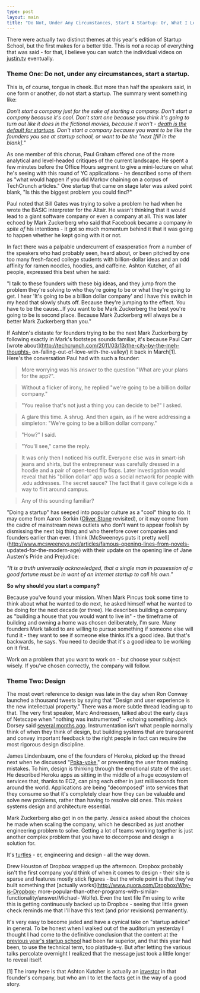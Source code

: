 ```yaml
---
type: post
layout: main
title: "Do Not, Under Any Circumstances, Start A Startup: Or, What I Learned At Startup School 2011"
---
```

There were actually two distinct themes at this year's edition of Startup
School, but the first makes for a better title. This is *not* a recap of
everything that was said - for that, I believe you can watch the individual
videos on [justin.tv](http://www.justin.tv/startupschool) eventually.

###  Theme One: Do not, under any circumstances, start a startup.

This is, of course, tongue in cheek. But more than half the speakers said, in
one form or another, do not start a startup. The summary went something like:

_Don't start a company just for the sake of starting a company. Don't start a
company because it's cool. Don't start one because you think it's going to
turn out like it does in the fictional movies, because it won't - [death is
the default for startups](http://www.paulgraham.com/hubs.html). Don't start a
company because you want to be like the founders you see at startup school, or
want to be the "next [fill in the blank]."_

As one member of this chorus, Paul Graham offered one of the more analytical
and level-headed critiques of the current landscape. He spent a few minutes
before the Office Hours segment to give a mini-lecture on what he's seeing
with this round of YC applications - he described some of them as "what would
happen if you did Markov chaining on a corpus of TechCrunch articles." One
startup that came on stage later was asked point blank, "Is this the biggest
problem you could find?"

Paul noted that Bill Gates was trying to solve a problem he had when he wrote
the BASIC interpreter for the Altair. He wasn't thinking that it would lead to
a giant software company or even a company at all. This was later echoed by
Mark Zuckerberg who said that Facebook became a company *in spite of* his
intentions - it got so much momentum behind it that it was going to happen
whether he kept going with it or not.

In fact there was a palpable undercurrent of exasperation from a number of the
speakers who had probably seen, heard about, or been pitched by one too many
fresh-faced college students with billion-dollar ideas and an odd affinity for
ramen noodles, hoodies, and caffeine. Ashton Kutcher, of all people, expressed
this best when he said:

"I talk to these founders with these big ideas, and they jump from the problem
they're solving to who they're going to be or what they're going to get. I
hear 'It's going to be a billion dollar company' and I have this switch in my
head that slowly shuts off. Because they're jumping to the effect. You have to
be the cause...If you want to be Mark Zuckerberg the best you're going to be
is second place. Because Mark Zuckerberg will always be a better Mark
Zuckerberg than you."

If Ashton's distaste for founders trying to be the next Mark Zuckerberg by
following exactly in Mark's footsteps sounds familiar, it's because Paul Carr
[wrote about](http://techcrunch.com/2011/03/13/the-city-by-the-meh-thoughts-
on-falling-out-of-love-with-the-valley/) it back in March[1]. Here's the
conversation Paul had with such a founder:

> More worrying was his answer to the question "What are your plans for the
app?".

>

> Without a flicker of irony, he replied "we're going to be a billion dollar
company."

>

> "You realise that's not just a thing you can decide to be?" I asked.

>

> A glare this time. A shrug. And then again, as if he were addressing a
simpleton: "We're going to be a billion dollar company."

>

> "How?" I said.

>

> "You'll see," came the reply.

>

> It was only then I noticed his outfit. Everyone else was in smart-ish jeans
and shirts, but the entrepreneur was carefully dressed in a hoodie and a pair
of open-toed flip flops. Later investigation would reveal that his "billion
dollar" app was a social network for people with .edu addresses. The secret
sauce? The fact that it gave college kids a way to flirt around campus.

>

> Any of this sounding familiar?

"Doing a startup" has seeped into popular culture as a "cool" thing to do. It
may come from Aaron Sorkin ([Oliver
Stone](http://www.imdb.com/title/tt0094291/) revisited), or it may come from
the cadre of mainstream news outlets who don't want to appear foolish by
dismissing the next big thing and who therefore cover companies and founders
earlier than ever. I think [McSweeneys puts it pretty
well](http://www.mcsweeneys.net/articles/famous-opening-lines-from-novels-
updated-for-the-modern-age) with their update on the opening line of Jane
Austen's Pride and Prejudice:

_"It is a truth universally acknowledged, that a single man in possession of a
good fortune must be in want of an internet startup to call his own."_

**So why should you start a company?**

Because you've found your mission. When Mark Pincus took some time to think
about what he wanted to do next, he asked himself what he wanted to be doing
for the next decade (or three). He describes building a company as "building a
house that you would want to live in" - the timeframe of building and owning a
home was chosen deliberately, I'm sure. Many founders Mark talked to are
willing to pursue something if someone else will fund it - they want to see if
someone else thinks it's a good idea. But that's backwards, he says. You need
to decide that it's a good idea to be working on it first.

Work on a problem that you want to work on - but choose your subject wisely.
If you've chosen correctly, the company will follow.

###  Theme Two: Design

The most overt reference to design was late in the day when Ron Conway
launched a thousand tweets by saying that "Design and user experience is the
new intellectual property." There was a more subtle thread leading up to that.
The very first speaker, Marc Andreessen, talked about the early days of
Netscape when "nothing was instrumented" - echoing something Jack Dorsey said
[several months
ago](http://ecorner.stanford.edu/authorMaterialInfo.html?mid=2635).
Instrumentation isn't what people normally think of when they think of design,
but building systems that are transparent and convey important feedback to the
right people in fact can require the most rigorous design discipline.

James Lindenbaum, one of the founders of Heroku, picked up the thread next
when he discussed "[Poka-yoke](http://en.wikipedia.org/wiki/Poka-yoke)," or
preventing the user from making mistakes. To him, design is thinking through
the emotional state of the user. He described Heroku apps as sitting in the
middle of a huge ecosystem of services that, thanks to EC2, can ping each
other in just milliseconds from around the world. Applications are being
"decomposed" into services that they consume so that it's completely clear how
they can be valuable and solve new problems, rather than having to resolve old
ones. This makes systems design and architecture essential.

Mark Zuckerberg also got in on the party. Jessica asked about the choices he
made when scaling the company, which he described as just another engineering
problem to solve. Getting a lot of teams working together is just another
complex problem that you have to decompose and design a solution for.

It's [turtles](http://en.wikipedia.org/wiki/Turtles_all_the_way_down) - er,
engineering and design - all the way down.

Drew Houston of Dropbox wrapped up the afternoon. Dropbox probably isn't the
first company you'd think of when it comes to design - their site is sparse
and features mostly stick figures - but the whole point is that they've built
something that [actually works](http://www.quora.com/Dropbox/Why-is-Dropbox-
more-popular-than-other-programs-with-similar-functionality/answer/Michael-
Wolfe). Even the text file I'm using to write this is getting continuously
backed up to Dropbox - seeing that little green check reminds me that I'll
have this text (and prior revisions) permanently.

It's very easy to become jaded and have a cynical take on "startup advice" in
general. To be honest when I walked out of the auditorium yesterday I thought
I had come to the definitive conclusion that the content at the [previous
year's startup school](http://andybrett.com/startup-school-2010) had been far
superior, and that this year had been, to use the technical term, too
platitude-y. But after letting the various talks percolate overnight I
realized that the message just took a little longer to reveal itself.

[1] The irony here is that Ashton Kutcher is actually an
[investor](http://techcrunch.com/2011/05/04/tc-cribs-likealittle-lal/) in that
founder's company, but who am I to let the facts get in the way of a good
story.

